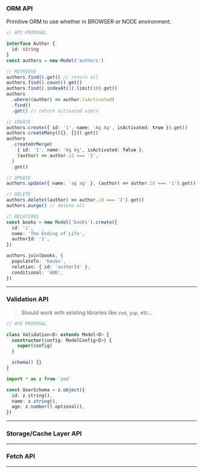 ### ORM API

Primitive ORM to use whether in BROWSER or NODE environment.

```ts
// API PROPOSAL

interface Author {
  id: string
}
const authors = new Model('authors')

// RETRIEVE
authors.find().get() // return all
authors.find().count().get()
authors.find().indexAt(1).limit(10).get()
authors
  .where((author) => author.isActivated)
  .find()
  .get() // return activated users

// CREATE
authors.create({ id: '1', name: 'Ag Ag', isActivated: true }).get()
authors.createMany([{}, {}]).get()
authors
  .createOrMerge(
    { id: '1', name: 'Ag Ag', isActivated: false },
    (author) => author.id === '1',
  )
  .get()

// UPDATE
authors.update({ name: 'ag ag' }, (author) => author.id === '1').get()

// DELETE
authors.delete((author) => author.id === '2').get()
authors.purge() // delete all

// RELATIONS
const books = new Model('books').create({
  id: '1',
  name: 'The Ending of Life',
  authorId: '1',
})

authors.join(books, {
  populateTo: 'books',
  relation: { id: 'authorId' },
  conditional: 'AND',
})
```

---

### Validation API

> Should work with existing libraries like `zod`, `yup`, etc...

```ts
// API PROPOSAL

class Validation<D> extends Model<D> {
  constructor(config: ModelConfig<D>) {
    super(config)
  }

  schema() {}
}

import * as z from 'zod'

const UserSchema = z.object({
  id: z.string(),
  name: z.string(),
  age: z.number().optional(),
})
```

---

### Storage/Cache Layer API

---

### Fetch API

---
